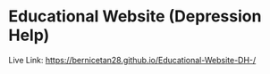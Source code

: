 # Educational Website (Depression Help)

Live Link: https://bernicetan28.github.io/Educational-Website-DH-/
